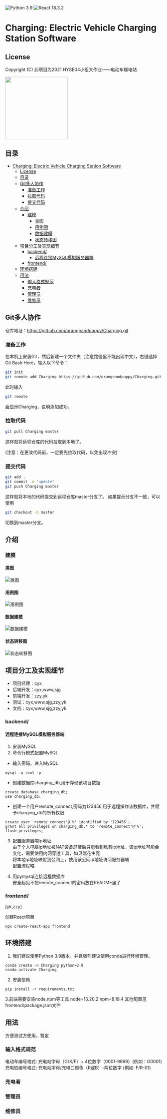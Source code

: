 ![Python 3.9](https://img.shields.io/badge/python-3.9-green.svg)
![React 18.3.2](https://img.shields.io/badge/react-18.3.2-green.svg)

# Charging: Electric Vehicle Charging Station Software
## License
Copyright (C) 此项目为2021 HYSE04小组大作业——电动车珈电站

<img src="figures/logo.png" width="200" height="200">

## 目录

<!--ts-->
- [Charging: Electric Vehicle Charging Station Software](#charging-electric-vehicle-charging-station-software)
  - [License](#license)
  - [目录](#目录)
  - [Git多人协作](#git多人协作)
    - [准备工作](#准备工作)
    - [拉取代码](#拉取代码)
    - [提交代码](#提交代码)
  - [介绍](#介绍)
    - [建模](#建模)
      - [类图](#类图)
      - [用例图](#用例图)
      - [数据建模](#数据建模)
      - [状态转移图](#状态转移图)
  - [项目分工及实现细节](#项目分工及实现细节)
    - [backend/](#backend)
      - [远程连接MySQL模拟服务器端](#远程连接mysql模拟服务器端)
    - [frontend/](#frontend)
  - [环境搭建](#环境搭建)
  - [用法](#用法)
    - [输入格式规范](#输入格式规范)
    - [充电者](#充电者)
    - [管理员](#管理员)
    - [维修员](#维修员)
<!--te-->


## Git多人协作

仓库地址：https://github.com/orangeandpuppy/Charging.git

### 准备工作

在本机上安装Git，然后新建一个文件夹（注意路径里不能出现中文），右键选择Git Bash Here，输入以下命令：
```bash
git init
git remote add Charging https://github.com/orangeandpuppy/Charging.git
```
此时输入
```bash
git remote
```
会显示Charging，说明添加成功。

### 拉取代码

```bash
git pull Charging master
```
这样就将远程仓库的代码拉取到本地了。

(注意：在更改代码前，一定要先拉取代码，以免出现冲突)

### 提交代码

```bash
git add .
git commit -m "update"
git push Charging master
```
这样就将本地的代码提交到远程仓库master分支了。
如果提示分支不一致，可以使用
```bash
git checkout -b master
```
切换到master分支。


## 介绍

### 建模
#### 类图
![类图](figures/class_diagram.png)
#### 用例图
![用例图](figures/use_case.png)
#### 数据建模
![数据建模](figures/data_model.png)
#### 状态转移图
![状态转移图](figures/transitions.png)

## 项目分工及实现细节
- 项目经理：cyx
- 后端开发：cyx,www,sjg
- 前端开发：zzy,yk
- 测试：cyx,www,sjg,zzy,yk
- 文档：cyx,www,sjg,zzy,yk

### backend/

#### 远程连接MySQL模拟服务器端
1. 安装MySQL  
2. 命令行模式配置MySQL  
- 输入密码，进入MySQL
```angular2html
mysql -u root -p
```
- 创建数据库charging_db,用于存储该项目数据
```angular2html
create database charging_db;
use charging_db;
```
- 创建一个用户remote_connect,密码为123456,用于远程操作该数据库，并赋予charging_db的所有权限
```angular2html
create user 'remote_connect'@'%' identified by '123456';
grant all privileges on charging_db.* to 'remote_connect'@'%';
flush privileges;
```
3. 配置服务器端ip地址  
由于个人电脑ip地址被NAT设备屏蔽后只能看到私有ip地址，该ip地址可能会变化，需要使用内网穿透工具，如贝瑞花生壳  
将本地ip地址映射到公网上，使用该公网ip地址访问服务器端  
配置流程略  

4. 用pymysql连接远程数据库  
安全起见不把remote_connect的密码放在README里了


### frontend/
[yk,zzy]

创建React项目
```
npx create-react-app frontend
```

## 环境搭建

1. 我们建议使用Python 3.9版本，并且强烈建议使用conda进行环境管理。
```
conda create -n Charging python=3.9
conda activate Charging
```
2. 安装依赖
```
pip install -r requirements.txt
```

3.前端需要安装node,npm等工具
node=16.20.2
npm=8.19.4
其他配置见frontend\package.json文件

## 用法

方便测试方使用，暂定

### 输入格式规范
电动车编号格式: 充电站字母（G/X/F）+ 4位数字（0001-9999）(例如：G0001)  
充电桩编号格式: 充电站字母/充电口颜色（R或B）-两位数字 (例如: F/R-01)

### 充电者

### 管理员

### 维修员
